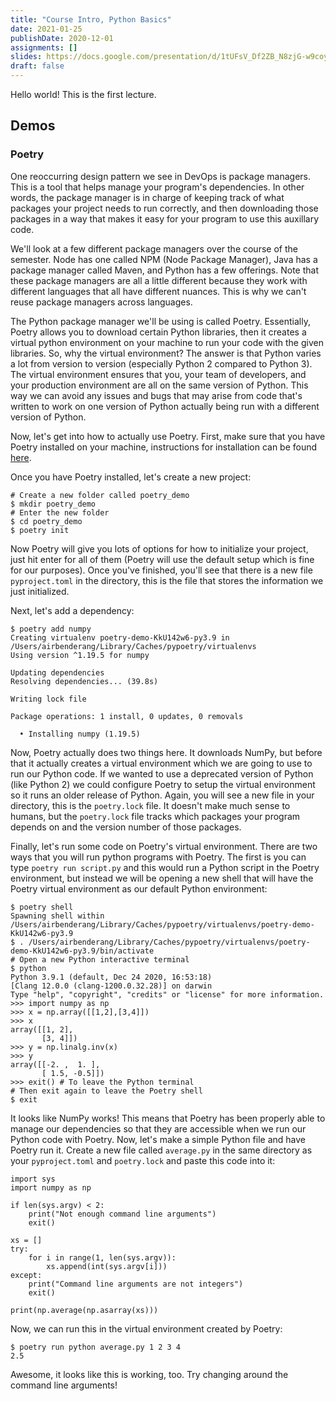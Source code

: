 ```yaml
---
title: "Course Intro, Python Basics"
date: 2021-01-25
publishDate: 2020-12-01
assignments: []
slides: https://docs.google.com/presentation/d/1tUFsV_Df2ZB_N8zjG-w9coywL_mYAOGmjUTrCEWuqms/edit
draft: false
---
```


Hello world! This is the first lecture.

## Demos

### Poetry

One reoccurring design pattern we see in DevOps is package managers. This is a tool that helps manage your program's dependencies. In other words, the package manager is in charge of keeping track of what packages your project needs to run correctly, and then downloading those packages in a way that makes it easy for your program to use this auxillary code.

We'll look at a few different package managers over the course of the semester. Node has one called NPM (Node Package Manager), Java has a package manager called Maven, and Python has a few offerings. Note that these package managers are all a little different because they work with different languages that all have different nuances. This is why we can't reuse package managers across languages.

The Python package manager we'll be using is called Poetry. Essentially, Poetry allows you to download certain Python libraries, then it creates a virtual python environment on your machine to run your code with the given libraries. So, why the virtual environment? The answer is that Python varies a lot from version to version (especially Python 2 compared to Python 3). The virtual environment ensures that you, your team of developers, and your production environment are all on the same version of Python. This way we can avoid any issues and bugs that may arise from code that's written to work on one version of Python actually being run with a different version of Python.

Now, let's get into how to actually use Poetry. First, make sure that you have Poetry installed on your machine, instructions for installation can be found [here](https://python-poetry.org/docs/).

Once you have Poetry installed, let's create a new project:

```
# Create a new folder called poetry_demo
$ mkdir poetry_demo
# Enter the new folder
$ cd poetry_demo
$ poetry init
```

Now Poetry will give you lots of options for how to initialize your project, just hit enter for all of them (Poetry will use the default setup which is fine for our purposes). Once you've finished, you'll see that there is a new file `pyproject.toml` in the directory, this is the file that stores the information we just initialized.

Next, let's add a dependency:

```
$ poetry add numpy
Creating virtualenv poetry-demo-KkU142w6-py3.9 in /Users/airbenderang/Library/Caches/pypoetry/virtualenvs
Using version ^1.19.5 for numpy

Updating dependencies
Resolving dependencies... (39.8s)

Writing lock file

Package operations: 1 install, 0 updates, 0 removals

  • Installing numpy (1.19.5)
```

Now, Poetry actually does two things here. It downloads NumPy, but before that it actually creates a virtual environment which we are going to use to run our Python code. If we wanted to use a deprecated version of Python (like Python 2) we could configure Poetry to setup the virtual environment so it runs an older release of Python. Again, you will see a new file in your directory, this is the `poetry.lock` file. It doesn't make much sense to humans, but the `poetry.lock` file tracks which packages your program depends on and the version number of those packages.

Finally, let's run some code on Poetry's virtual environment. There are two ways that you will run python programs with Poetry. The first is you can type `poetry run script.py` and this would run a Python script in the Poetry environment, but instead we will be opening a new shell that will have the Poetry virtual environment as our default Python environment:

```
$ poetry shell
Spawning shell within /Users/airbenderang/Library/Caches/pypoetry/virtualenvs/poetry-demo-KkU142w6-py3.9
$ . /Users/airbenderang/Library/Caches/pypoetry/virtualenvs/poetry-demo-KkU142w6-py3.9/bin/activate
# Open a new Python interactive terminal
$ python
Python 3.9.1 (default, Dec 24 2020, 16:53:18) 
[Clang 12.0.0 (clang-1200.0.32.28)] on darwin
Type "help", "copyright", "credits" or "license" for more information.
>>> import numpy as np
>>> x = np.array([[1,2],[3,4]])
>>> x
array([[1, 2],
       [3, 4]])
>>> y = np.linalg.inv(x)
>>> y
array([[-2. ,  1. ],
       [ 1.5, -0.5]])
>>> exit() # To leave the Python terminal
# Then exit again to leave the Poetry shell
$ exit
```

It looks like NumPy works! This means that Poetry has been properly able to manage our dependencies so that they are accessible when we run our Python code with Poetry. Now, let's make a simple Python file and have Poetry run it. Create a new file called `average.py` in the same directory as your `pyproject.toml` and `poetry.lock` and paste this code into it:
```
import sys
import numpy as np

if len(sys.argv) < 2:
    print("Not enough command line arguments")
    exit()

xs = []
try:
    for i in range(1, len(sys.argv)):
        xs.append(int(sys.argv[i]))
except:
    print("Command line arguments are not integers")
    exit()

print(np.average(np.asarray(xs)))
```
Now, we can run this in the virtual environment created by Poetry:
```
$ poetry run python average.py 1 2 3 4
2.5
```
Awesome, it looks like this is working, too. Try changing around the command line arguments!
